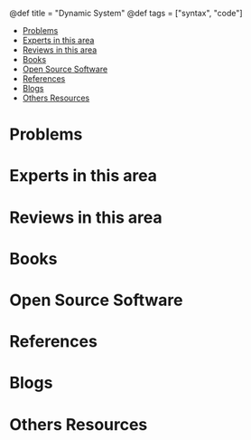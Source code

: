 @def title = "Dynamic System"
@def tags = ["syntax", "code"]

- [ Problems](#head1)
- [Experts in this area](#head2)
- [Reviews in this area](#head3)
- [ Books](#head4)
- [ Open Source Software](#head8)
- [ References](#head5)
- [ Blogs](#head6)
- [Others Resources](#head7)
# <span id="head1"> Problems</span>
  

# <span id="head2">Experts in this area</span>
  

# <span id="head3">Reviews in this area</span>

  
# <span id="head4"> Books</span>


# <span id="head8"> Open Source Software </span>


# <span id="head5"> References</span>
  

# <span id="head6"> Blogs</span>
  
# <span id="head7">Others Resources</span>
